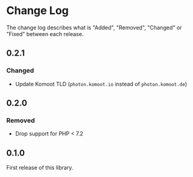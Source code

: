 # Change Log

The change log describes what is "Added", "Removed", "Changed" or "Fixed" between each release.

## 0.2.1

### Changed

- Update Komoot TLD (`photon.komoot.io` instead of `photon.komoot.de`)

## 0.2.0

### Removed

- Drop support for PHP < 7.2

## 0.1.0

First release of this library. 

